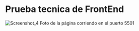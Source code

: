# Prueba tecnica de FrontEnd

![Screenshot_4](https://user-images.githubusercontent.com/22939832/169623436-e044a588-bcf0-4282-849a-79996ab97a29.png)
Foto de la página corriendo en el puerto 5501
